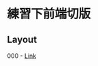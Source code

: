 # 練習下前端切版

## Layout

000 - [Link](https://dopamine908.github.io/FrontLayoutPractice/html/000.html)
